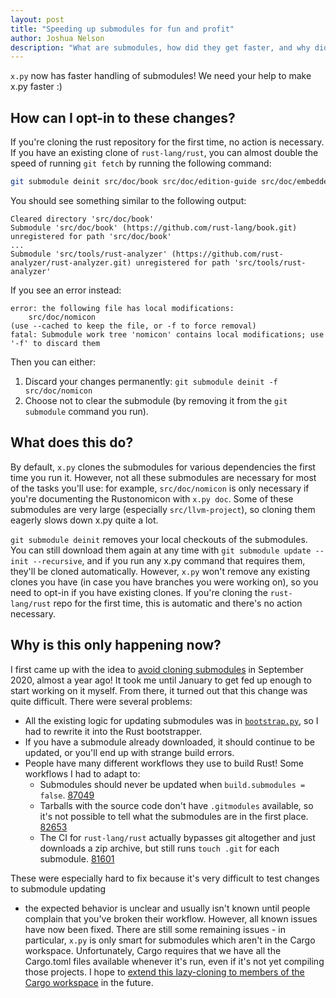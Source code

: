 ```yaml
---
layout: post
title: "Speeding up submodules for fun and profit"
author: Joshua Nelson
description: "What are submodules, how did they get faster, and why did it take so long?"
---
```


`x.py` now has faster handling of submodules! We need your help to make x.py faster :)

## How can I opt-in to these changes?

If you're cloning the rust repository for the first time, no action is necessary. If you have an
existing clone of `rust-lang/rust`, you can almost double the speed of running `git fetch` by
running the following command:

```sh
git submodule deinit src/doc/book src/doc/edition-guide src/doc/embedded-book src/doc/nomicon src/doc/reference src/doc/rust-by-example src/doc/rustc-dev-guide src/llvm-project src/tools/rust-analyzer
```

You should see something similar to the following output:

```
Cleared directory 'src/doc/book'
Submodule 'src/doc/book' (https://github.com/rust-lang/book.git) unregistered for path 'src/doc/book'
...
Submodule 'src/tools/rust-analyzer' (https://github.com/rust-analyzer/rust-analyzer.git) unregistered for path 'src/tools/rust-analyzer'
```

If you see an error instead:

```
error: the following file has local modifications:
    src/doc/nomicon
(use --cached to keep the file, or -f to force removal)
fatal: Submodule work tree 'nomicon' contains local modifications; use '-f' to discard them
```

Then you can either:
1. Discard your changes permanently: `git submodule deinit -f src/doc/nomicon`
2. Choose not to clear the submodule (by removing it from the `git submodule` command you run).

## What does this do?

By default, `x.py` clones the submodules for various dependencies the first time you run it.
However, not all these submodules are necessary for most of the tasks you'll use: for example,
`src/doc/nomicon` is only necessary if you're documenting the Rustonomicon with `x.py doc`.
Some of these submodules are very large (especially `src/llvm-project`), so cloning them eagerly
slows down x.py quite a lot.

`git submodule deinit` removes your local checkouts of the submodules. You can still download them
again at any time with `git submodule update --init --recursive`, and if you run any x.py command
that requires them, they'll be cloned automatically. However, `x.py` won't remove any existing
clones you have (in case you have branches you were working on), so you need to opt-in if you have
existing clones. If you're cloning the `rust-lang/rust` repo for the first time, this is automatic
and there's no action necessary.

## Why is this only happening now?

I first came up with the idea to [avoid cloning submodules] in September 2020, almost a year ago!
It took me until January to get fed up enough to start working on it myself. From there, it turned
out that this change was quite difficult. There were several problems:

- All the existing logic for updating submodules was in [`bootstrap.py`], so I had to rewrite it into the Rust bootstrapper.
- If you have a submodule already downloaded, it should continue to be updated, or you'll end up with strange build errors.
- People have many different workflows they use to build Rust! Some workflows I had to adapt to:
    - Submodules should never be updated when `build.submodules = false`. [87049]
    - Tarballs with the source code don't have `.gitmodules` available, so it's not possible to tell what the submodules are in the first place. [82653]
    - The CI for `rust-lang/rust` actually bypasses git altogether and just downloads a zip archive, but still runs `touch .git` for each submodule. [81601]

These were especially hard to fix because it's very difficult to test changes to submodule updating
- the expected behavior is unclear and usually isn't known until people complain that you've broken
their workflow. However, all known issues have now been fixed. There are still some remaining issues -
in particular, `x.py` is only smart for submodules which aren't in the Cargo workspace. Unfortunately,
Cargo requires that we have all the Cargo.toml files available whenever it's run, even if it's not yet
compiling those projects. I hope to [extend this lazy-cloning to members of the Cargo workspace][76653] in
the future.

[avoid cloning submodules]: https://github.com/rust-lang/rust/issues/76653
[`bootstrap.py`]: https://rustc-dev-guide.rust-lang.org/building/bootstrapping.html#contributing-to-bootstrap
[76653]: https://github.com/rust-lang/rust/issues/76653
[87049]: https://github.com/rust-lang/rust/pull/87049
[82653]: https://github.com/rust-lang/rust/pull/82653
[81601]: https://github.com/rust-lang/rust/pull/81601#issuecomment-772678513
